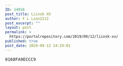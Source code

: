 ```yaml
---
ID: 14016
post_title: Liinsk XV
author: F L Lion2112
post_excerpt: ""
layout: post
permalink: >
  https://portalrepository.com/2019/09/12/liinsk-xv/
published: true
post_date: 2019-09-12 14:29:01
---
```

<pre>0168FA9ECCC9</pre>